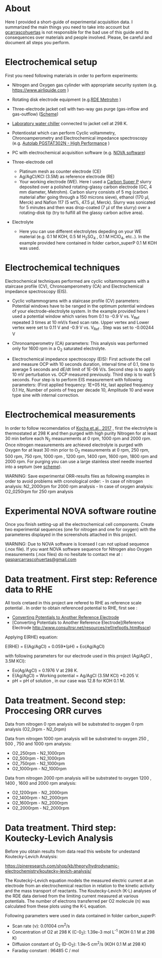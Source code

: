 # About

Here I provided a short-guide of experimental acquisition data. I summarized the main things you need to take into account but [gcarrascohuertas]( https://github.com/gcarrascohuertas) is not responsible for the bad use of this guide and its consequences over materials and people involved. Please, be careful and document all steps you perform. 

# Electrochemical setup


First you need following materials in order to perform experiments:

- Nitrogen and Oxygen gas cylinder with appropriate security system (e.g. https://www.airliquide.com )
- Rotating disk electrode equipment (e.g.[RDE Metrohm](https://www.metrohm.com/en/products/AUTRDES) )
- Three-electrode jacket cell with two-way gas purge (gas-inflow and gas-outflow) ([Scheme](https://www.researchgate.net/figure/Schematic-of-a-typical-water-jacketed-RDE-cell_fig8_324230952))
-  [Laboratory  water chiller](https://www.ika.com/en/Products-Lab-Eq/Temperature-Control-Circulation-and-Immersion-thermostat-csp-272/ICC-basic-pro-12-cpdt-10000414/) connected to jacket cell at 298 K.
- Potentiostat which can perform Cyclic voltammetry, Chronoamperometry and Electrochemical impedance spectroscopy (e.g. [Autolab PGSTAT302N - High Performance](https://www.metrohm-autolab.com/Products/Echem/NSeriesFolder/PGSTAT302N) )
- PC with electrochemical acquisition software (e.g. [NOVA software](https://metrohm-autolab.com/Products/Echem/Software/Nova.html ))

- Three-electrode cell

    - Platinum mesh as counter electrode (CE)
    - Ag/AgCl/KCl (3.5M) as reference electrode (RE)
    - Your working electrode (WE). Here I used a [Carbon Super P](https://www.alfa.com/es/catalog/H30253/) slurry deposited over a polished rotating-glassy carbon electrode (GC, 4 mm diameter, Metrohm). Carbon slurry consists of 5 mg (carbon  material after going through a 150 microns sieve), ethanol (170 µl, Merck) and Nafion 117 (5 wt%, 47.5 µl, Merck). Slurry was sonicated for 5 minutes and then was drop-coated (7 µl of the slurry) over a rotating-disk tip (try to fulfill all the glassy carbon active area).


- Electrolyte
    - Here you can use different electrolytes depeding on your WE material (e.g. 0.1 M KOH, 0.5 M H<sub>2</sub>SO<sub>4</sub> , 0.1 M HClO<sub>4</sub>, etc..). In the example provided here contained in folder carbon_superP  0.1 M KOH was used.


# Electrochemical techniques

Electrochemical techniques performed are cyclic voltammograms with a staircase profile (CV), Chronoamperometry (CA) and Electrochemical impedance spectroscopy (EIS).

   - Cyclic voltammograms with a staircase profile (CV) parameters: Potential windows have to be ranged in the optimum potential windows of your electrode-electrolyte system. In the example provided here I used a potential window which varies from 0.1 to -0.9 V  vs. V<sub>Ref</sub> repeated 3 times at 10 mV/s fixed scan rate. Upper vertex and Lower vertex were set to 0.11 V and -0.9 V vs. V<sub>Ref</sub> . Step was set to -0.00244 V

   - Chronoamperometry (CA) parameters: This analysis was performed only for 1600 rpm in a O<sub>2</sub> saturated electrolyte.
   
   - Electrochemical impedance spectroscopy (EIS): First activate the cell and measure OCP  with 10 seconds duration, interval time of 0.1, time to average 5 seconds and dE/dt limit of 1E-06 V/s. Second step is to apply 10 mV perturbation vs. OCP measured previously. Third step is to wait 5 seconds. Four step is to perform EIS measurement with following parameters: (First applied frequency: 1E+05 Hz, last applied frequency 0.1 Hz, Number of points of freq per decade 10, Amplitude 10 and wave type sine with internal correction. 

# Electrochemical measurements

In order to follow recomendatios of [Kocha et.al., 2017](https://link.springer.com/article/10.1007/s12678-017-0378-6#citeas) , first the electrolyte is thermostated at 298 K and then purged with high purity Nitrogen for at least 30 min before each N<sub>2</sub> measurements  at 0 rpm, 1000 rpm and 2000 rpm. 
Once nitrogen measurements are achieved electrolyte is purged with Oxygen for at least 30 min prior to O<sub>2</sub> measurements at 0 rpm, 250 rpm, 500 rpm, 750 rpm, 1000 rpm , 1200 rpm,  1400 rpm, 1600 rpm, 1800 rpm and 2000 rpm. For purging you can use a large stainless steel needle inserted into a septum (see [scheme](https://www.researchgate.net/figure/Schematic-of-a-typical-water-jacketed-RDE-cell_fig8_324230952)).

WARNING:  Save experimental ORR-results files as following examples in order to avoid problems with cronological order:
            - In case of nitrogen analysis:  N2_2000rpm   for 2000 rpm analysis 
            - In case of oxygen analysis:  O2_0250rpm  for 250 rpm analysis 

# Experimental NOVA software routine 

Once you finish setting-up all the electrochemical cell components. Create two experimental sequences (one for nitrogen and one for oxygen) with the parameteres displayed in the  screenshots attached in this project.  

WARNING: Due to NOVA software is licensed I can not upload sequence (.nox file). If you want NOVA software sequence for Nitrogen also Oxygen measurements (.nox files) do no hesitate to contact me at :  gasparcarrascohuertas@gmail.com


# Data treatment. First step: Reference data to RHE 

All tools cretaed in this project are refered to RHE as reference scale potential . In order to obtain referenced potential to RHE, first see :

   - [Converting Potentials to Another Reference Electrode](http://www.consultrsr.net/resources/ref/refpotls3.htm)
   - [Converting Potentials to Another Reference Electrode](Reference Electrode http://www.consultrsr.net/resources/ref/refpotls.htm#ssce)

Applying  E(RHE)  equation:

E(RHE) = E(Ag/AgCl) + 0.059*(pH) + Eo(Ag/AgCl)

with following parameters for our electrode used in this project (Ag/AgCl , 3.5M KCl):

   - Eo(Ag/AgCl) = 0.1976 V at 298 K.
   - E(Ag/AgCl) = Working potential = Ag/AgCl (3.5M KCl) +0.205 V.
   - pH = pH of solution , in our case was 12.8 for KOH 0.1 M.
   
# Data treatment. Second step: Proccesing ORR curves 

Data from nitrogen 0 rpm analysis will be substrated to oxygen 0 rpm analysis (O2_0rpm - N2_0rpm)

Data from nitrogen 1000 rpm analysis will be substrated to oxygen 250 , 500 , 750 and 1000 rpm analysis:

   - O2_250rpm - N2_1000rpm
   - O2_500rpm - N2_1000rpm
   - O2_750rpm - N2_1000rpm
   - O2_1000rpm - N2_1000rpm

Data from nitrogen 2000 rpm analysis will be substrated to oxygen 1200 , 1400 , 1600 and 2000 rpm analysis:

   - O2_1200rpm - N2_2000rpm
   - O2_1400rpm - N2_2000rpm
   - O2_1600rpm - N2_2000rpm
   - O2_2000rpm - N2_2000rpm

# Data treatment. Third step: Koutecky-Levich Analysis

Before you obtain results from data read this website for undestand Koutecky-Levich Analysis:

https://pineresearch.com/shop/kb/theory/hydrodynamic-electrochemistry/koutecky-levich-analysis/

The Koutecký–Levich equation models the measured electric current at an electrode from an electrochemical reaction in relation to the kinetic activity and the mass transport of reactants. The Koutecky-Levich (K-L) analyses of the RDE data derived from the limiting current measured at various potentials. The number of electrons transferred per O2 molecule (n) was calculated from these plots using the K-L equation. 

Following parameters were used in data contained in folder carbon_superP:

- Scan rate (ν):     0.01004 cm<sup>2</sup>/s
- Concentration of O2 at 298 K (C-0<sub>2</sub>):     1.39e-3 mol L<sup>-1</sup> (KOH 0.1 M at 298 K)
- Diffusion constant of O<sub>2</sub> (D-O<sub>2</sub>):     1.9e-5 cm<sup>2</sup>/s (KOH 0.1 M at 298 K)
- Faraday constant : 96485 C / mol



 
